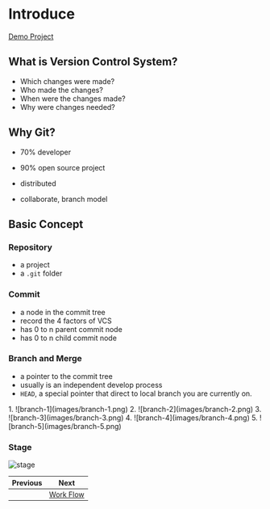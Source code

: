 # Introduce

[Demo Project](https://git-brion-us.asml.com:8443/users/dxu/repos/git-demo/browse)

## What is Version Control System?

- Which changes were made?
- Who made the changes?
- When were the changes made?
- Why were changes needed?

## Why Git?

- 70% developer
- 90% open source project

- distributed
- collaborate, branch model

## Basic Concept

### Repository

- a project
- a `.git` folder

### Commit

- a node in the commit tree
- record the 4 factors of VCS
- has 0 to n parent commit node
- has 0 to n child commit node

### Branch and Merge

- a pointer to the commit tree
- usually is an independent develop process
- `HEAD`, a special pointer that direct to local branch you are currently on.
<p>
1. ![branch-1](images/branch-1.png)
2. ![branch-2](images/branch-2.png)
3. ![branch-3](images/branch-3.png)
4. ![branch-4](images/branch-4.png)
5. ![branch-5](images/branch-5.png)


### Stage

![stage](https://git-scm.com/book/en/v2/images/areas.png)


| Previous | Next |
| --- | --- |
|   | [Work Flow](2-workflow.md) |